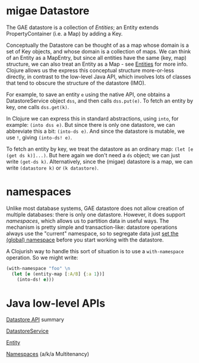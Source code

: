 # migae Datastore

The GAE datastore is a collection of _Entities_; an Entity extends
PropertyContainer (i.e. a Map) by adding a Key.

Conceptually the Datastore can be thought of as a map whose domain is
a set of Key objects, and whose domain is a collection of maps.  We
can think of an Entity as a MapEntry, but since all entities have the
same (key, map) structure, we can also treat an Entity as a Map - see
[Entities](Entities.md) for more info.  Clojure allows us the express
this conceptual structure more-or-less directly, in contrast to the
low-level Java API, which involves lots of classes that tend to
obscure the structure of the datastore (IMO).

For example, to save an entity `e` using the native API, one obtains a
DatastoreService object `dss`, and then calls `dss.put(e)`.  To fetch
an entity by key, one calls `dss.get(k)`.

In Clojure we can express this in standard abstractions, using `into`,
for example: `(into dss e)`.  But since there is only one datastore,
we can abbreviate this a bit: `(into-ds e)`.  And since the datastore
is mutable, we use `!`, giving `(into-ds! e)`.

To fetch an entity by key, we treat the datastore as an ordinary map:
`(let [e (get ds k)]...)`.  But here again we don't need a `ds`
object; we can just write `(get-ds k)`.  Alternatively, since the
(migae) datastore is a map, we can write `(datastore k)` or `(k
datastore)`.

# namespaces

Unlike most database systems, GAE datastore does not allow creation of
multiple databases: there is only one datastore.  However, it does
support _namespaces_, which allows us to partition data in useful
ways.  The mechanism is pretty simple and transaction-like: datastore
operations always use the "current" namespace, so to segregate data
just
[set the (global) namespace](https://cloud.google.com/appengine/docs/java/multitenancy/multitenancy#Java_Setting_the_current_namespace)
before you start working with the datastore.

A Clojurish way to handle this sort of situation is to use a
`with-namespace` operation.  So we might write:

```clojure
(with-namespace "foo" \n
  (let [e (entity-map [:A/B] {:a 1})]
    (into-ds! e)))
```

# Java low-level APIs

[Datastore API](https://cloud.google.com/appengine/docs/java/javadoc/com/google/appengine/api/datastore/package-summary) summary

[DatastoreService](https://cloud.google.com/appengine/docs/java/javadoc/com/google/appengine/api/datastore/DatastoreService)

[Entity](https://cloud.google.com/appengine/docs/java/javadoc/com/google/appengine/api/datastore/Entity)

[Namespaces](https://cloud.google.com/appengine/docs/java/multitenancy/) (a/k/a Multitenancy)
